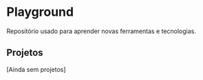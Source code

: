# Playground

Repositório usado para aprender novas ferramentas e tecnologias.

## Projetos
[Ainda sem projetos]